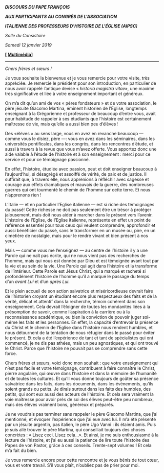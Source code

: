 ***DISCOURS DU PAPE FRANÇOIS***

***AUX PARTICIPANTS AU CONGRÈS DE L'ASSOCIATION***

***ITALIENNE DES PROFESSEURS D'HISTOIRE DE L'ÉGLISE (AIPSC)***

*Salle du Consistoire*

*Samedi 12 janvier 2019*

**[ [Multimédia](http://w2.vatican.va/content/francesco/fr/events/event.dir.html/content/vaticanevents/fr/2019/1/12/professori-storiadellachiesa.html)]**

* * *

*Chers frères et sœurs !*

Je vous souhaite la bienvenue et je vous remercie pour votre visite, très appréciée. Je remercie le président pour son introduction, en particulier de nous avoir rappelé l’antique devise « *historia magistra vitae*», une maxime très significative et liée à votre enseignement important et généreux.

On m’a dit qu’un ami de vos « pères fondateurs » et de votre association, le père jésuite Giacomo Martina, éminent historien de l’Eglise, longtemps enseignant à la Grégorienne et professeur de beaucoup d’entre vous, avait pour habitude de rappeler à ses étudiants que l’histoire est certainement maîtresse de vie, mais qu’elle a aussi bien peu d’élèves !

Des «élèves » au sens large, vous en avez en revanche beaucoup — comme vous le disiez, père —: vous en avez dans les séminaires, dans les universités pontificales, dans les congrès, dans les rencontres d’étude, et aussi à travers à la revue que vous m’avez offerte. Vous apportez donc une aide valable à l’étude de l’histoire et à son enseignement : merci pour ce service et pour ce témoignage passionné.

En effet, l’histoire, étudiée avec passion, peut et doit enseigner beaucoup à l’aujourd’hui, si désagrégé et assoiffé de vérité, de paix et de justice. Il suffirait que, à travers elle, nous apprenions à réfléchir avec sagesse et courage aux effets dramatiques et mauvais de la guerre, des nombreuses guerres qui ont tourmenté le chemin de l’homme sur cette terre. Et nous n’apprenons rien !

L’Italie — et en particulier l’Eglise italienne — est si riche des témoignages du passé! Cette richesse ne doit pas seulement être un trésor à protéger jalousement, mais doit nous aider à marcher dans le présent vers l’avenir. L’histoire de l’Eglise, de l’Eglise italienne, représente en effet un point de référence essentiel pour tous ceux qui veulent comprendre, approfondir et aussi bénéficier du passé, sans le transformer en un musée ou, pire, en un cimetière de nostalgie, mais pour le rendre vivant et bien présent à nos yeux.

Mais — comme vous me l’enseignez — au centre de l’histoire il y a une Parole qui ne naît pas écrite, qui ne nous vient pas des recherches de l’homme, mais qui nous est donnée par Dieu et est témoignée avant tout par la vie et au sein de la vie. Une Parole qui agit dans l’histoire et la transforme de l’intérieur. Cette Parole est Jésus Christ, qui a marqué et racheté si profondément l’histoire de l’homme qu’il a marqué le passage du temps d’un *avant Lui* et d’un *après Lui*.

Et le plein accueil de son action salvatrice et miséricordieuse devrait faire de l’historien croyant un étudiant encore plus respectueux des faits et de la vérité, délicat et attentif dans la recherche, témoin cohérent dans son enseignement. Cela devrait l’éloigner de toutes les mondanités liées à la présomption de savoir, comme l’aspiration à la carrière ou à la reconnaissance académique, ou bien la conviction de pouvoir juger soi-même les faits et les personnes. En effet, la capacité d’entrevoir la présence du Christ et le chemin de l’Eglise dans l’histoire nous rendent humbles, et nous détournent de la tentation de nous réfugier dans le passé pour éviter le présent. Et cela a été l’expérience de tant et tant de spécialistes qui ont commencé, je ne dis pas athées, mais un peu agnostiques, et qui ont trouvé le Christ. Parce que l’histoire ne pouvait pas se comprendre sans cette force.

Chers frères et sœurs, voici donc mon souhait : que votre enseignement qui n’est pas facile et votre témoignage, contribuent à faire connaître le Christ, pierre angulaire, qui œuvre dans l’histoire et dans la mémoire de l’humanité et de toutes les cultures. Et qu’Il vous donne toujours de goûter sa présence salvatrice dans les faits, dans les documents, dans les événements, qu’ils soient grands ou petits. Je dirais surtout dans les faits des humbles, des petits, qui sont eux aussi des acteurs de l’histoire. Et cela sera vraiment la voie maîtresse pour avoir près de soi des élèves peut-être peu nombreux, mais des élèves vraiment bons, généreux et préparés.

Je ne voudrais pas terminer sans rappeler le père Giacomo Martina, que j’ai mentionné, et évoquer l’expérience que j’ai eue avec lui. Il m’a été présenté par un jésuite argentin, pas italien, le père Ugo Vanni : ils étaient amis. Puis je suis allé trouver le père Martina, qui conseillait toujours des choses concrètes : « Lisez ceci. Lisez cela…». Et ainsi, je me suis enthousiasmé à la lecture de l’histoire, et j’ai eu aussi la patience de lire toute l’histoire des Papes de von Pastor, grâce à ces conseils. Trente-sept volumes ! Et cela m’a fait du bien.

Je vous remercie encore pour cette rencontre et je vous bénis de tout cœur, vous et votre travail. S’il vous plaît, n’oubliez pas de prier pour moi.